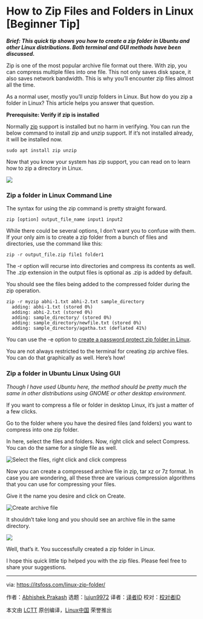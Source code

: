 [#]: collector: (lujun9972)
[#]: translator: ( )
[#]: reviewer: ( )
[#]: publisher: ( )
[#]: url: ( )
[#]: subject: (How to Zip Files and Folders in Linux [Beginner Tip])
[#]: via: (https://itsfoss.com/linux-zip-folder/)
[#]: author: (Abhishek Prakash https://itsfoss.com/author/abhishek/)

How to Zip Files and Folders in Linux [Beginner Tip]
======

_**Brief: This quick tip shows you how to create a zip folder in Ubuntu and other Linux distributions. Both terminal and GUI methods have been discussed.**_

Zip is one of the most popular archive file format out there. With zip, you can compress multiple files into one file. This not only saves disk space, it also saves network bandwidth. This is why you’ll encounter zip files almost all the time.

As a normal user, mostly you’ll unzip folders in Linux. But how do you zip a folder in Linux? This article helps you answer that question.

**Prerequisite: Verify if zip is installed**

Normally [zip][1] support is installed but no harm in verifying. You can run the below command to install zip and unzip support. If it’s not installed already, it will be installed now.

```
sudo apt install zip unzip
```

Now that you know your system has zip support, you can read on to learn how to zip a directory in Linux.

![][2]

### Zip a folder in Linux Command Line

The syntax for using the zip command is pretty straight forward.

```
zip [option] output_file_name input1 input2
```

While there could be several options, I don’t want you to confuse with them. If your only aim is to create a zip folder from a bunch of files and directories, use the command like this:

```
zip -r output_file.zip file1 folder1
```

The -r option will recurse into directories and compress its contents as well. The .zip extension in the output files is optional as .zip is added by default.

You should see the files being added to the compressed folder during the zip operation.

```
zip -r myzip abhi-1.txt abhi-2.txt sample_directory
  adding: abhi-1.txt (stored 0%)
  adding: abhi-2.txt (stored 0%)
  adding: sample_directory/ (stored 0%)
  adding: sample_directory/newfile.txt (stored 0%)
  adding: sample_directory/agatha.txt (deflated 41%)
```

You can use the -e option to [create a password protect zip folder in Linux][3].

You are not always restricted to the terminal for creating zip archive files. You can do that graphically as well. Here’s how!

### Zip a folder in Ubuntu Linux Using GUI

_Though I have used Ubuntu here, the method should be pretty much the same in other distributions using GNOME or other desktop environment._

If you want to compress a file or folder in desktop Linux, it’s just a matter of a few clicks.

Go to the folder where you have the desired files (and folders) you want to compress into one zip folder.

In here, select the files and folders. Now, right click and select Compress. You can do the same for a single file as well.

![Select the files, right click and click compress][4]

Now you can create a compressed archive file in zip, tar xz or 7z format. In case you are wondering, all these three are various compression algorithms that you can use for compressing your files.

Give it the name you desire and click on Create.

![Create archive file][5]

It shouldn’t take long and you should see an archive file in the same directory.

![][6]

Well, that’s it. You successfully created a zip folder in Linux.

I hope this quick little tip helped you with the zip files. Please feel free to share your suggestions.

--------------------------------------------------------------------------------

via: https://itsfoss.com/linux-zip-folder/

作者：[Abhishek Prakash][a]
选题：[lujun9972][b]
译者：[译者ID](https://github.com/译者ID)
校对：[校对者ID](https://github.com/校对者ID)

本文由 [LCTT](https://github.com/LCTT/TranslateProject) 原创编译，[Linux中国](https://linux.cn/) 荣誉推出

[a]: https://itsfoss.com/author/abhishek/
[b]: https://github.com/lujun9972
[1]: https://en.wikipedia.org/wiki/Zip_(file_format)
[2]: https://i2.wp.com/itsfoss.com/wp-content/uploads/2019/04/zip-folder-linux.png?resize=800%2C450&ssl=1
[3]: https://itsfoss.com/password-protect-zip-file/
[4]: https://i0.wp.com/itsfoss.com/wp-content/uploads/2019/04/create-zip-file-ubuntu.jpg?resize=800%2C428&ssl=1
[5]: https://i0.wp.com/itsfoss.com/wp-content/uploads/2019/04/create-zip-folder-ubuntu-1.jpg?ssl=1
[6]: https://i1.wp.com/itsfoss.com/wp-content/uploads/2019/04/zip-file-created-in-ubuntu.png?resize=800%2C277&ssl=1
